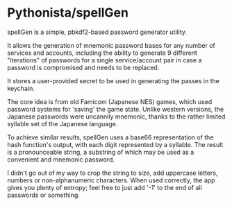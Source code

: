 # Pythonista/spellGen

spellGen is a simple, pbkdf2-based password generator utility.

It allows the generation of mnemonic password bases for any number of services and accounts, including the ability to generate 9 different "iterations" of passwords for a single service/account pair in case a password is compromised and needs to be replaced.

It stores a user-provided secret to be used in generating the passes in the keychain.

The core idea is from old Famicom (Japanese NES) games, which used password systems for 'saving' the game state. Unlike western versions, the Japanese passwords were uncannily mnemonic, thanks to the rather limited syllable set of the Japanese language.

To achieve similar results, spellGen uses a base66 representation of the hash function's output, with each digit represented by a syllable. The result is a pronounceable string, a substring of which may be used as a convenient and mnemonic password.

I didn't go out of my way to crop the string to size, add uppercase letters, numbers or non-alphanumeric characters. When used correctly, the app gives you plenty of entropy; feel free to just add '-1' to the end of all passwords or something.